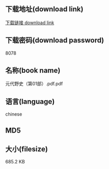 ## 下载地址(download link)
[下载链接 download link](https://voluble-croquembouche-d321dc.netlify.app/?s=%E5%85%83%E4%BB%A3%E9%87%8E%E5%8F%B2%EF%BC%88%E7%AC%AC01%E9%83%A8%EF%BC%89.pdf)

## 下载密码(download password)
8078

## 名称(book name)
元代野史（第01部）.pdf.pdf

## 语言(language)
chinese

## MD5


## 大小(filesize)
685.2 KB

